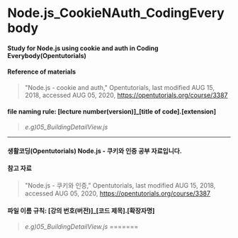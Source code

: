 # Node.js_CookieNAuth_CodingEverybody


#### Study for Node.js using cookie and auth in Coding Everybody(Opentutorials)  

#### Reference of materials
>"Node.js - cookie and auth," Opentutorials, last modified AUG 15, 2018, accessed AUG 05, 2020, <https://opentutorials.org/course/3387>

#### file naming rule: [lecture number(version)]_[title of code].[extension]
>_e.g)05_BuildingDetailView.js_

***

#### 생활코딩(Opentutorials) Node.js - 쿠키와 인증 공부 자료입니다.

#### 참고 자료
>"Node.js - 쿠키와 인증," Opentutorials, last modified AUG 15, 2018, accessed AUG 05, 2020, <https://opentutorials.org/course/3387>

#### 파일 이름 규칙: [강의 번호(버전)]_[코드 제목].[확장자명]
>_e.g)05_BuildingDetailView.js_
=======
  
   
